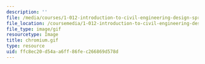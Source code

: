 ```yaml
---
description: ''
file: /media/courses/1-012-introduction-to-civil-engineering-design-spring-2002/ffc8ec20d54aa6ff86fec266869d578d_chromium.gif
file_location: /coursemedia/1-012-introduction-to-civil-engineering-design-spring-2002/ffc8ec20d54aa6ff86fec266869d578d_chromium.gif
file_type: image/gif
resourcetype: Image
title: chromium.gif
type: resource
uid: ffc8ec20-d54a-a6ff-86fe-c266869d578d
---
```

